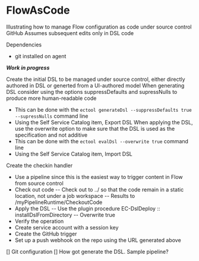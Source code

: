 # FlowAsCode
Illustrating how to manage Flow configuration as code under source control
GitHub
Assumes subsequent edits only in DSL code

Dependencies
- git installed on agent

***Work in progress***

Create the initial DSL to be managed under source control, either directly authored in DSL or generted from a UI-authored model
When generating DSL consider using the options suppressDefaults and supressNulls to produce more human-readable code
- This can be done with the `ectool generateDsl --suppressDefaults true --supressNulls` command line
- Using the Self Service Catalog item, Export DSL
When applying the DSL, use the overwrite option to make sure that the DSL is used as the specification and not additive
- This can be done with the `ectool evalDsl --overwrite true` command line
- Using the Self Service Catalog item, Import DSL

Create the checkin handler
- Use a pipeline since this is the easiest way to trigger content in Flow from source control
- Check out code
-- Check out to ../<reponame> so that the code remain in a static location, not under a job workspace
-- Results to /myPipelineRuntime/CheckoutCode
- Apply the DSL
-- Use the plugin procedure EC-DslDeploy :: installDslFromDirectory
-- Overwrite true
- Verify the operation
- Create service account with a session key
- Create the GitHub trigger
- Set up a push webhook on the repo using the URL generated above




[] Git configuration
[] How got generate the DSL. Sample pipeline?
